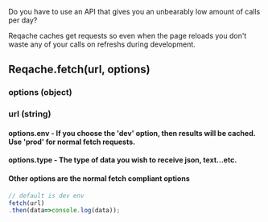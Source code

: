 Do you have to use an API that gives you an unbearably low amount of calls per day? 

Reqache caches get requests so even when the page reloads you don't waste any of your calls on refreshs during development.


## Reqache.fetch(url, options)

### options (object) 

### url (string) 

#### options.env - If you choose the 'dev' option, then results will be cached. Use 'prod' for normal fetch requests. 

#### options.type - The type of data you wish to receive json, text...etc. 

#### Other options are the normal fetch compliant options

```javascript
// default is dev env
fetch(url)
.then(data=>console.log(data));
```
